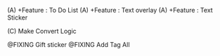 
(A) +Feature : To Do List
(A) +Feature : Text overlay
(A) +Feature : Text Sticker


(C) Make Convert Logic


@FIXING Gift sticker
@FIXING Add Tag All